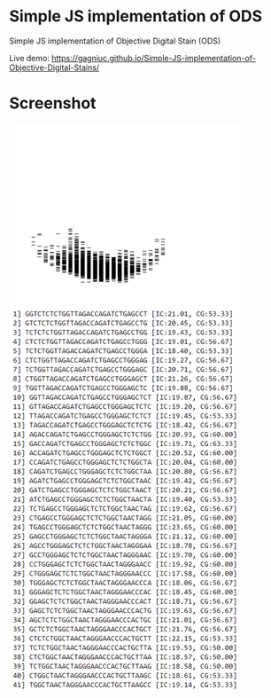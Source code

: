 # Simple JS implementation of ODS
Simple JS implementation of Objective Digital Stain (ODS)

Live demo: https://gagniuc.github.io/Simple-JS-implementation-of-Objective-Digital-Stains/

# Screenshot
![screenshot](https://github.com/Gagniuc/Simple-JS-implementation-of-Objective-Digital-Stain-ODS-/blob/main/Objective%20Digital%20Stains.PNG)
